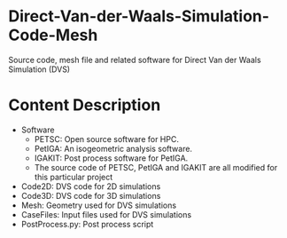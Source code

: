 # Direct-Van-der-Waals-Simulation-Code-Mesh
Source code, mesh file and related software for Direct Van der Waals Simulation (DVS)

# Content Description
- Software
    - PETSC: Open source software for HPC.
    - PetIGA: An isogeometric analysis software. 
    - IGAKIT: Post process software for PetIGA. 
    * The source code of PETSC, PetIGA and IGAKIT are all modified for this particular project
- Code2D: DVS code for 2D simulations
- Code3D: DVS code for 3D simulations
- Mesh: Geometry used for DVS simulations
- CaseFiles: Input files used for DVS simulations
- PostProcess.py: Post process script
